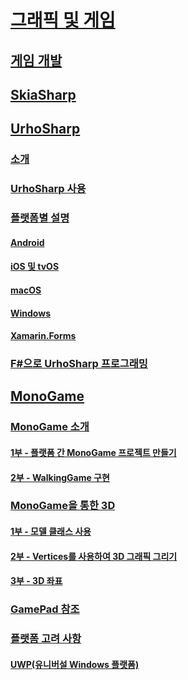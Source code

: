 # [그래픽 및 게임](index.yml)
## [게임 개발](game-development/index.md)

## [SkiaSharp](~/xamarin-forms/user-interface/graphics/skiasharp/index.md)

## [UrhoSharp](urhosharp/index.md)
### [소개](urhosharp/introduction.md)
### [UrhoSharp 사용](urhosharp/using.md)
### [플랫폼별 설명](urhosharp/platform/index.md)
#### [Android](urhosharp/platform/android.md)
#### [iOS 및 tvOS](urhosharp/platform/ios.md)
#### [macOS](urhosharp/platform/mac.md)
#### [Windows](urhosharp/platform/windows.md)
#### [Xamarin.Forms](urhosharp/platform/xamarin-forms.md)
### [F#으로 UrhoSharp 프로그래밍](urhosharp/fsharp.md)
## [MonoGame](monogame/index.md)
### [MonoGame 소개](monogame/introduction/index.md)
#### [1부 - 플랫폼 간 MonoGame 프로젝트 만들기](monogame/introduction/part1.md)
#### [2부 - WalkingGame 구현](monogame/introduction/part2.md)
### [MonoGame을 통한 3D](monogame/3d/index.md)
#### [1부 - 모델 클래스 사용](monogame/3d/part1.md)
#### [2부 - Vertices를 사용하여 3D 그래픽 그리기](monogame/3d/part2.md)
#### [3부 - 3D 좌표](monogame/3d/part3.md)
### [GamePad 참조](monogame/input.md)
### [플랫폼 고려 사항](monogame/platforms/index.md)
#### [UWP(유니버설 Windows 플랫폼)](monogame/platforms/uwp.md)
